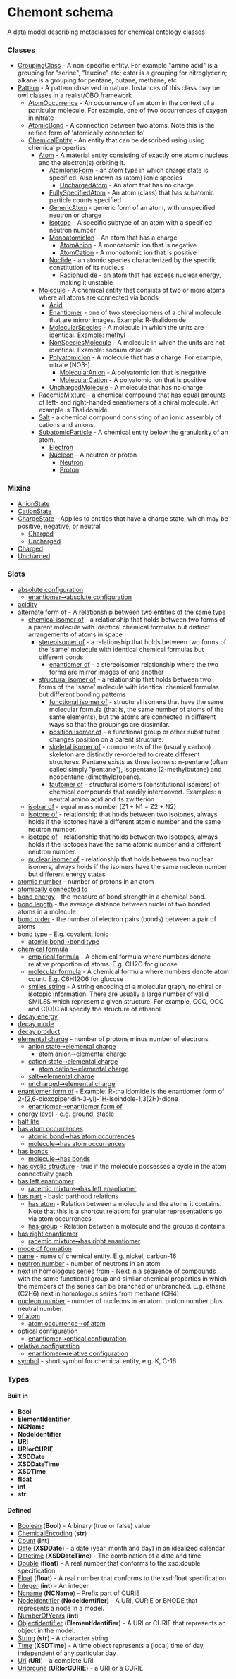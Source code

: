 
# Chemont schema


A data model describing metaclasses for chemical ontology classes


### Classes

 * [GroupingClass](GroupingClass.md) - A non-specific entity. For example "amino acid" is a grouping for "serine", "leucine" etc; ester is a grouping for nitroglycerin; alkane is a grouping for pentane, butane, methane, etc
 * [Pattern](Pattern.md) - A pattern observed in nature. Instances of this class may be owl classes in a realist/OBO framework
    * [AtomOccurrence](AtomOccurrence.md) - An occurrence of an atom in the context of a particular molecule. For example, one of two occurrences of oxygen in nitrate
    * [AtomicBond](AtomicBond.md) - A connection between two atoms. Note this is the reified form of 'atomically connected to'
    * [ChemicalEntity](ChemicalEntity.md) - An entity that can be described using using chemical properties.
       * [Atom](Atom.md) - A material entity consisting of exactly one atomic nucleus and the electron(s) orbiting it.
          * [AtomIonicForm](AtomIonicForm.md) - an atom type in which charge state is specified. Also known as (atom) ionic species
             * [UnchargedAtom](UnchargedAtom.md) - An atom that has no charge
          * [FullySpecifiedAtom](FullySpecifiedAtom.md) - An atom (class) that has subatomic particle counts specified
          * [GenericAtom](GenericAtom.md) - generic form of an atom, with unspecified neutron or charge
          * [Isotope](Isotope.md) - A specific subtype of an atom with a specified neutron number
          * [MonoatomicIon](MonoatomicIon.md) - An atom that has a charge
             * [AtomAnion](AtomAnion.md) - A monoatomic ion that is negative
             * [AtomCation](AtomCation.md) - A monoatomic ion that is positive
          * [Nuclide](Nuclide.md) - an atomic species characterized by the specific constitution of its nucleus
             * [Radionuclide](Radionuclide.md) - an atom that has excess nuclear energy, making it unstable
       * [Molecule](Molecule.md) - A chemical entity that consists of two or more atoms where all atoms are connected via bonds
          * [Acid](Acid.md)
          * [Enantiomer](Enantiomer.md) - one of two stereoisomers of a chiral molecule that are mirror images. Example: R-thalidomide
          * [MolecularSpecies](MolecularSpecies.md) - A molecule in which the units are identical. Example: methyl
          * [NonSpeciesMolecule](NonSpeciesMolecule.md) - A molecule in which the units are not identical. Example: sodium chloride
          * [PolyatomicIon](PolyatomicIon.md) - A molecule that has a charge. For example, nitrate (NO3-).
             * [MolecularAnion](MolecularAnion.md) - A polyatomic ion that is negative
             * [MolecularCation](MolecularCation.md) - A polyatomic ion that is positive
          * [UnchargedMolecule](UnchargedMolecule.md) - A molecule that has no charge
       * [RacemicMixture](RacemicMixture.md) - a chemical compound that has equal amounts of left- and right-handed enantiomers of a chiral molecule. An example is Thalidomide
       * [Salt](Salt.md) - a chemical compound consisting of an ionic assembly of cations and anions.
       * [SubatomicParticle](SubatomicParticle.md) - A chemical entity below the granularity of an atom.
          * [Electron](Electron.md)
          * [Nucleon](Nucleon.md) - A neutron or proton
             * [Neutron](Neutron.md)
             * [Proton](Proton.md)

### Mixins

 * [AnionState](AnionState.md)
 * [CationState](CationState.md)
 * [ChargeState](ChargeState.md) - Applies to entities that have a charge state, which may be positive, negative, or neutral
    * [Charged](Charged.md)
    * [Uncharged](Uncharged.md)
 * [Charged](Charged.md)
 * [Uncharged](Uncharged.md)

### Slots

 * [absolute configuration](absolute_configuration.md)
    * [enantiomer➞absolute configuration](enantiomer_absolute_configuration.md)
 * [acidity](acidity.md)
 * [alternate form of](alternate_form_of.md) - A relationship between two entities of the same type
    * [chemical isomer of](chemical_isomer_of.md) - a relationship that holds between two forms of a parent molecule with identical chemical formulas but distinct arrangements of atoms in space
       * [stereoisomer of](stereoisomer_of.md) - a relationship that holds between two forms of the 'same' molecule with identical chemical formulas but different bonds
          * [enantiomer of](enantiomer_of.md) - a stereoisomer relationship where the two forms are mirror images of one another
       * [structural isomer of](structural_isomer_of.md) - a relationship that holds between two forms of the 'same' molecule with identical chemical formulas but different bonding patterns
          * [functional isomer of](functional_isomer_of.md) - structural isomers that have the same molecular formula (that is, the same number of atoms of the same elements), but the atoms are connected in different ways so that the groupings are dissimilar.
          * [position isomer of](position_isomer_of.md) - a functional group or other substituent changes position on a parent structure.
          * [skeletal isomer of](skeletal_isomer_of.md) - components of the (usually carbon) skeleton are distinctly re-ordered to create different structures. Pentane exists as three isomers: n-pentane (often called simply "pentane"), isopentane (2-methylbutane) and neopentane (dimethylpropane).
          * [tautomer of](tautomer_of.md) - structural isomers (constitutional isomers) of chemical compounds that readily interconvert. Examples: a neutral amino acid and its zwitterion
    * [isobar of](isobar_of.md) - equal mass number (Z1 + N1 = Z2 + N2)
    * [isotone of](isotone_of.md) - relationship that holds between two isotones, always holds if the isotones have a different atomic number and the same neutron number.
    * [isotope of](isotope_of.md) - relationship that holds between two isotopes, always holds if the isotopes have the same atomic number and a different neutron number.
    * [nuclear isomer of](nuclear_isomer_of.md) - relationship that holds between two nuclear isomers, always holds if the isomers have the same nucleon number but different energy states
 * [atomic number](atomic_number.md) - number of protons in an atom
 * [atomically connected to](atomically_connected_to.md)
 * [bond energy](bond_energy.md) - the measure of bond strength in a chemical bond.
 * [bond length](bond_length.md) - the average distance between nuclei of two bonded atoms in a molecule
 * [bond order](bond_order.md) - the number of electron pairs (bonds) between a pair of atoms
 * [bond type](bond_type.md) - E.g. covalent, ionic
    * [atomic bond➞bond type](atomic_bond_bond_type.md)
 * [chemical formula](chemical_formula.md)
    * [empirical formula](empirical_formula.md) - A chemical formula where numbers denote relative proportion of atoms. E.g. CH2O for glucose
    * [molecular formula](molecular_formula.md) - A chemical formula where numbers denote atom count. E.g. C6H12O6  for glucose
    * [smiles string](smiles_string.md) - A string encoding of a molecular graph, no chiral or isotopic information. There are usually a large number of valid SMILES which represent a given structure. For example, CCO, OCC and C(O)C all specify the structure of ethanol.
 * [decay energy](decay_energy.md)
 * [decay mode](decay_mode.md)
 * [decay product](decay_product.md)
 * [elemental charge](elemental_charge.md) - number of protons minus number of electrons
    * [anion state➞elemental charge](anion_state_elemental_charge.md)
       * [atom anion➞elemental charge](atom_anion_elemental_charge.md)
    * [cation state➞elemental charge](cation_state_elemental_charge.md)
       * [atom cation➞elemental charge](atom_cation_elemental_charge.md)
    * [salt➞elemental charge](salt_elemental_charge.md)
    * [uncharged➞elemental charge](uncharged_elemental_charge.md)
 * [enantiomer form of](enantiomer_form_of.md) - Example:  R-thalidomide is the enantiomer form of 2-(2,6-dioxopiperidin-3-yl)-1H-isoindole-1,3(2H)-dione
    * [enantiomer➞enantiomer form of](enantiomer_enantiomer_form_of.md)
 * [energy level](energy_level.md) - e.g. ground, stable
 * [half life](half_life.md)
 * [has atom occurrences](has_atom_occurrences.md)
    * [atomic bond➞has atom occurrences](atomic_bond_has_atom_occurrences.md)
    * [molecule➞has atom occurrences](molecule_has_atom_occurrences.md)
 * [has bonds](has_bonds.md)
    * [molecule➞has bonds](molecule_has_bonds.md)
 * [has cyclic structure](has_cyclic_structure.md) - true if the molecule possesses a cycle in the atom connectivity graph
 * [has left enantiomer](has_left_enantiomer.md)
    * [racemic mixture➞has left enantiomer](racemic_mixture_has_left_enantiomer.md)
 * [has part](has_part.md) - basic parthood relations
    * [has atom](has_atom.md) - Relation between a molecule and the atoms it contains. Note that this is a shortcut relation: for granular representations go via atom occurrences
    * [has group](has_group.md) - Relation between a molecule and the groups it contains
 * [has right enantiomer](has_right_enantiomer.md)
    * [racemic mixture➞has right enantiomer](racemic_mixture_has_right_enantiomer.md)
 * [mode of formation](mode_of_formation.md)
 * [name](name.md) - name of chemical entity. E.g. nickel, carbon-16
 * [neutron number](neutron_number.md) - number of neutrons in an atom
 * [next in homologous series from](next_in_homologous_series_from.md) - Next in a sequence of compounds with the same functional group and similar chemical properties in which the members of the series can be branched or unbranched. E.g.  ethane (C2H6) next in homologous series from methane (CH4)
 * [nucleon number](nucleon_number.md) - number of nucleons in an atom. proton number plus neutral number.
 * [of atom](of_atom.md)
    * [atom occurrence➞of atom](atom_occurrence_of_atom.md)
 * [optical configuration](optical_configuration.md)
    * [enantiomer➞optical configuration](enantiomer_optical_configuration.md)
 * [relative configuration](relative_configuration.md)
    * [enantiomer➞relative configuration](enantiomer_relative_configuration.md)
 * [symbol](symbol.md) - short symbol for chemical entity, e.g. K, C-16

### Types


#### Built in

 * **Bool**
 * **ElementIdentifier**
 * **NCName**
 * **NodeIdentifier**
 * **URI**
 * **URIorCURIE**
 * **XSDDate**
 * **XSDDateTime**
 * **XSDTime**
 * **float**
 * **int**
 * **str**

#### Defined

 * [Boolean](types/Boolean.md)  (**Bool**)  - A binary (true or false) value
 * [ChemicalEncoding](types/ChemicalEncoding.md)  (**str**) 
 * [Count](types/Count.md)  (**int**) 
 * [Date](types/Date.md)  (**XSDDate**)  - a date (year, month and day) in an idealized calendar
 * [Datetime](types/Datetime.md)  (**XSDDateTime**)  - The combination of a date and time
 * [Double](types/Double.md)  (**float**)  - A real number that conforms to the xsd:double specification
 * [Float](types/Float.md)  (**float**)  - A real number that conforms to the xsd:float specification
 * [Integer](types/Integer.md)  (**int**)  - An integer
 * [Ncname](types/Ncname.md)  (**NCName**)  - Prefix part of CURIE
 * [Nodeidentifier](types/Nodeidentifier.md)  (**NodeIdentifier**)  - A URI, CURIE or BNODE that represents a node in a model.
 * [NumberOfYears](types/NumberOfYears.md)  (**int**) 
 * [Objectidentifier](types/Objectidentifier.md)  (**ElementIdentifier**)  - A URI or CURIE that represents an object in the model.
 * [String](types/String.md)  (**str**)  - A character string
 * [Time](types/Time.md)  (**XSDTime**)  - A time object represents a (local) time of day, independent of any particular day
 * [Uri](types/Uri.md)  (**URI**)  - a complete URI
 * [Uriorcurie](types/Uriorcurie.md)  (**URIorCURIE**)  - a URI or a CURIE
